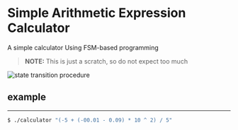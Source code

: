 Simple Arithmetic Expression Calculator
==================

A simple calculator Using FSM-based programming

> **NOTE:**  This is just a scratch, so do not expect too much

![](https://github.com/ForU/calculator-simple/state_transition.png.png?raw=true "state transition procedure")


## example
----------
```bash
$ ./calculator "(-5 + (-00.01 - 0.09) * 10 ^ 2) / 5"
```
